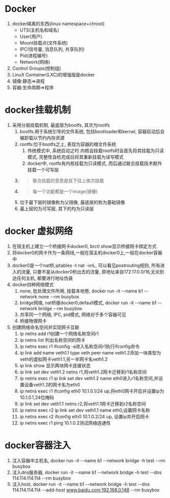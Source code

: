 # Docker
1. docker隔离的东西(linux namespace+chroot)
   - UTS(主机名和域名)
   - User(用户)
   - Mount挂载点(文件系统)
   - IPC(信号量, 消息队列, 共享队列)
   - Pid(进程编号)
   - Network(网络)
2. Control Groups(控制组)
3. LinuX Container(LXC)的增强版是docker
4. 镜像:静态=>进程
5. 容器:生命周期=>程序  


# docker挂载机制
1. 采用分层挂载机制, 最底层为bootfs, 其次为rootfs
   1. bootfs:用于系统引导的文件系统, 包括bootloader和kernel, 容器启动后会被卸载以节约内存资源
   2. rootfs:位于bootfs之上, 表现为容器的根文件系统
      1. 传统模式中, 系统启动之时.内核会挂载rootfs时会首先将其挂载为只读模式, 完整性自检完成后将其重新挂载为读写模式
      2. docker中, rootfs有内核挂载为只读模式, 而后通过联合挂载技术额外挂载一个可写层
   3.  > 联合挂载的意思是自下往上依次挂载
   4.  > 每一个功能都是一个image(镜像)
   5. 位于最下层的镜像称为父镜像, 最底层的称为基础镜像
   6. 最上层的为可写层, 其下的均为只读层



# docker 虚拟网络
1. 在宿主机上建立一个桥接网卡docker0, brctl show显示桥接网卡绑定方式
2. 将docker0的网卡作为一条网线,一般在宿主机docker0上,一般在docker容器中
3. docker0是一个nat桥,iptables -t nat -vnL, 可以看见postrouting规则, 所有进入的流量, 只要不是从docker0桥出去的流量, 原地址来自172.17.0.0/16,无论到达任何主机, 都要进行地址伪装
4. docker四种网络模式
   1. none, 批处理文件所用, 挂载本地卷, docker run -it --name b1 --network none --rm busybox
   2. bridge网络, nat桥接docker0,default模式, docker run -it --name b1 --network bridge --rm busybox
   3. 共享同一个网络, IPC, pid模式, 网络对于多个容器可见
   4. 桥接物理网卡
5. 创建网络命名空间并实现网卡互联
   1. ip netns add r1创建一个网络名称空间r1
   2. ip netns list 列出名称空间的网卡
   3. ip netns exec r1 ifconfig -a进入名称空间r1执行ifconfig命令
   4. ip link add name veth1.1 type veth peer name veth1.2添加一块类型为veth的虚拟网卡veth1.1,另一半网卡名veth1.2
   5. ip link show 显示两块网卡连接状态
   6. ip link set dev veth1.2 netns r1,将veth1.2网卡迁移到r1名称空间
   7. ip netns exec r1 ip link set dev veth1.2 name eth0进入r1名称空间,并设置设备veth1.2的网卡名为eth0
   8. ip netns exec r1 ifconfig eth0 10.1.0.1/24 up,将eth0网卡开启并设置ip为10.1.0.1,24位掩码
   9. ip link set dev veth1.1 netns r2,将veth1.1网卡迁移到r2名称空间
   10. ip netns exec r2 ip link set dev veth1.1 name eth0,设置网卡名称
   11. ip netns exec r2 ifconfig eth0 10.1.0.2/24 up, 设置ip并开启网卡
   12. ip netns exec r1 ping 10.1.0.2测试网络连通性

# docker容器注入
1. 注入容器中主机名, docker run -it --name b1 --network bridge -h test --rm busybox
2. 注入dns服务器, docker run -it --name b1 --network bridge -h test --dns 114.114.114.114 --rm busybox
3. 注入host, docker run -it --name b1 --network bridge -h test --dns 114.114.114.114 --add-host www.baidu.com:192.168.0.148 --rm busybox